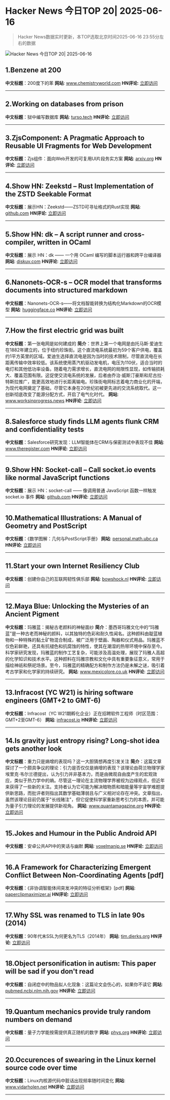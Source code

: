 # Hacker News 今日TOP 20| 2025-06-16

> Hacker News数据实时更新，本TOP选取北京时间2025-06-16 23:55分左右的数据

![Hacker News 今日TOP 20| 2025-06-16](https://img.chuhaix.com/2024/0910_imageFile-1665440404179-628424718_1725901191.png)

## 1.Benzene at 200
**中文标题**：200度下的苯
**网站**:  <a href='https://www.chemistryworld.com/opinion/benzene-at-200/4021504.article' target='_blank' rel='nofollow'>www.chemistryworld.com</a>
**HN评论**:  <a href='https://news.ycombinator.com/item?id=44290413&utm_source=www.chuhaix.com' target='_blank' rel='nofollow'>立即访问</a>

---

## 2.Working on databases from prison
**中文标题**：狱中编写数据库
**网站**:  <a href='https://turso.tech/blog/working-on-databases-from-prison' target='_blank' rel='nofollow'>turso.tech</a>
**HN评论**:  <a href='https://news.ycombinator.com/item?id=44288937&utm_source=www.chuhaix.com' target='_blank' rel='nofollow'>立即访问</a>

---

## 3.ZjsComponent: A Pragmatic Approach to Reusable UI Fragments for Web Development
**中文标题**：Zjs组件：面向Web开发的可复用UI片段务实方案
**网站**:  <a href='https://arxiv.org/abs/2506.11016' target='_blank' rel='nofollow'>arxiv.org</a>
**HN评论**:  <a href='https://news.ycombinator.com/item?id=44290315&utm_source=www.chuhaix.com' target='_blank' rel='nofollow'>立即访问</a>

---

## 4.Show HN: Zeekstd – Rust Implementation of the ZSTD Seekable Format
**中文标题**：展示HN：Zeekstd——ZSTD可寻址格式的Rust实现
**网站**:  <a href='https://github.com/rorosen/zeekstd' target='_blank' rel='nofollow'>github.com</a>
**HN评论**:  <a href='https://news.ycombinator.com/item?id=44284871&utm_source=www.chuhaix.com' target='_blank' rel='nofollow'>立即访问</a>

---

## 5.Show HN: dk – A script runner and cross-compiler, written in OCaml
**中文标题**：展示 HN：dk —— 一个用 OCaml 编写的脚本运行器和跨平台编译器
**网站**:  <a href='https://diskuv.com/dk/help/latest/' target='_blank' rel='nofollow'>diskuv.com</a>
**HN评论**:  <a href='https://news.ycombinator.com/item?id=44290121&utm_source=www.chuhaix.com' target='_blank' rel='nofollow'>立即访问</a>

---

## 6.Nanonets-OCR-s – OCR model that transforms documents into structured markdown
**中文标题**：Nanonets-OCR-s——将文档智能转换为结构化Markdown的OCR模型
**网站**:  <a href='https://huggingface.co/nanonets/Nanonets-OCR-s' target='_blank' rel='nofollow'>huggingface.co</a>
**HN评论**:  <a href='https://news.ycombinator.com/item?id=44287043&utm_source=www.chuhaix.com' target='_blank' rel='nofollow'>立即访问</a>

---

## 7.How the first electric grid was built
**中文标题**：第一张电网是如何建成的
**简介**：世界上第一个电网是由托马斯·爱迪生在1882年建立的，位于纽约珍珠街。这个直流电系统最初为59个客户供电，覆盖约1平方英里的区域。爱迪生选择直流电是因为当时的技术限制，尽管直流电在长距离传输中效率较低。该系统使用蒸汽机驱动发电机，电压为110伏，适合当时的电灯和其他低功率设备。随着电力需求增长，直流电网的局限性显现，如传输损耗大、覆盖范围有限。这促使交流电系统的发展，后者由乔治·威斯汀豪斯和尼古拉·特斯拉推广，能更高效地进行长距离输电。珍珠街电网标志着电力商业化的开端，为现代电网奠定了基础，尽管它本身在20世纪初被更先进的交流系统取代。这一创新彻底改变了能源分配方式，开启了电气化时代。
**网站**:  <a href='https://www.worksinprogress.news/p/how-the-worlds-first-electric-grid' target='_blank' rel='nofollow'>www.worksinprogress.news</a>
**HN评论**:  <a href='https://news.ycombinator.com/item?id=44289944&utm_source=www.chuhaix.com' target='_blank' rel='nofollow'>立即访问</a>

---

## 8.Salesforce study finds LLM agents flunk CRM and confidentiality tests
**中文标题**：Salesforce研究发现：LLM智能体在CRM与保密测试中表现不佳
**网站**:  <a href='https://www.theregister.com/2025/06/16/salesforce_llm_agents_benchmark/' target='_blank' rel='nofollow'>www.theregister.com</a>
**HN评论**:  <a href='https://news.ycombinator.com/item?id=44289554&utm_source=www.chuhaix.com' target='_blank' rel='nofollow'>立即访问</a>

---

## 9.Show HN: Socket-call – Call socket.io events like normal JavaScript functions
**中文标题**：展示 HN：socket-call —— 像调用普通 JavaScript 函数一样触发 socket.io 事件
**网站**:  <a href='https://github.com/bperel/socket-call' target='_blank' rel='nofollow'>github.com</a>
**HN评论**:  <a href='https://news.ycombinator.com/item?id=44288643&utm_source=www.chuhaix.com' target='_blank' rel='nofollow'>立即访问</a>

---

## 10.Mathematical Illustrations: A Manual of Geometry and PostScript
**中文标题**：《数学图解：几何与PostScript手册》
**网站**:  <a href='https://personal.math.ubc.ca/~cass/graphics/text/www/' target='_blank' rel='nofollow'>personal.math.ubc.ca</a>
**HN评论**:  <a href='https://news.ycombinator.com/item?id=44289705&utm_source=www.chuhaix.com' target='_blank' rel='nofollow'>立即访问</a>

---

## 11.Start your own Internet Resiliency Club
**中文标题**：创建你自己的互联网韧性俱乐部
**网站**:  <a href='https://bowshock.nl/irc/' target='_blank' rel='nofollow'>bowshock.nl</a>
**HN评论**:  <a href='https://news.ycombinator.com/item?id=44287395&utm_source=www.chuhaix.com' target='_blank' rel='nofollow'>立即访问</a>

---

## 12.Maya Blue: Unlocking the Mysteries of an Ancient Pigment
**中文标题**：玛雅蓝：揭秘古老颜料的神秘面纱
**简介**：墨西哥玛雅文化中的“玛雅蓝”是一种古老而神秘的颜料，以其独特的色彩和耐久性闻名。这种颜料由靛蓝植物和一种特殊的黏土矿物混合制成，被广泛用于壁画、陶器和仪式用品。玛雅蓝不仅色彩鲜艳，还具有抗褪色和抗腐蚀的特性，使其在潮湿的热带环境中保存至今。科学家研究发现，玛雅蓝的制作工艺复杂，可能涉及高温处理，展现了玛雅人高超的化学知识和技术水平。这种颜料在玛雅宗教和文化中具有重要象征意义，常用于描绘神祇和祭祀场景。至今，玛雅蓝的精确配方和制作方法仍是未解之谜，吸引着考古学家和化学家的持续研究。
**网站**:  <a href='https://www.mexicolore.co.uk/maya/home/maya-blue-unlocking-the-mysteries-of-an-ancient-pigment' target='_blank' rel='nofollow'>www.mexicolore.co.uk</a>
**HN评论**:  <a href='https://news.ycombinator.com/item?id=44275134&utm_source=www.chuhaix.com' target='_blank' rel='nofollow'>立即访问</a>

---

## 13.Infracost (YC W21) is hiring software engineers (GMT+2 to GMT-6)
**中文标题**：Infracost（YC W21期孵化企业）正在招聘软件工程师（时区范围：GMT+2至GMT-6）
**网站**:  <a href='https://infracost.io/join-the-team' target='_blank' rel='nofollow'>infracost.io</a>
**HN评论**:  <a href='https://news.ycombinator.com/item?id=44288748&utm_source=www.chuhaix.com' target='_blank' rel='nofollow'>立即访问</a>

---

## 14.Is gravity just entropy rising? Long-shot idea gets another look
**中文标题**：重力只是熵增的表现吗？这一大胆猜想再度引发关注
**简介**：这篇文章探讨了一个颇具争议的理论：引力是否仅仅是熵增的表现？该理论由荷兰物理学家埃里克·韦尔兰德提出，认为引力并非基本力，而是由微观自由度产生的宏观效应，类似于热力学中的熵。尽管这一理论在主流物理学界被视为边缘观点，但近年来获得了一些新的关注。支持者认为它可能为解决暗物质和暗能量等宇宙学难题提供新思路，而批评者则指出其数学基础薄弱且与广义相对论存在冲突。文章指出，虽然该理论目前仍属于"长线赌注"，但它促使科学家重新思考引力的本质，并可能为量子引力理论的发展提供新视角。
**网站**:  <a href='https://www.quantamagazine.org/is-gravity-just-entropy-rising-long-shot-idea-gets-another-look-20250613/' target='_blank' rel='nofollow'>www.quantamagazine.org</a>
**HN评论**:  <a href='https://news.ycombinator.com/item?id=44285874&utm_source=www.chuhaix.com' target='_blank' rel='nofollow'>立即访问</a>

---

## 15.Jokes and Humour in the Public Android API
**中文标题**：安卓公共API中的笑话与幽默
**网站**:  <a href='https://voxelmanip.se/2025/06/14/jokes-and-humour-in-the-public-android-api/' target='_blank' rel='nofollow'>voxelmanip.se</a>
**HN评论**:  <a href='https://news.ycombinator.com/item?id=44285781&utm_source=www.chuhaix.com' target='_blank' rel='nofollow'>立即访问</a>

---

## 16.A Framework for Characterizing Emergent Conflict Between Non-Coordinating Agents [pdf]
**中文标题**：《非协调智能体间突发冲突的特征分析框架》[pdf]
**网站**:  <a href='https://paperclipmaximizer.ai/Unaware_Adversaries.pdf' target='_blank' rel='nofollow'>paperclipmaximizer.ai</a>
**HN评论**:  <a href='https://news.ycombinator.com/item?id=44275737&utm_source=www.chuhaix.com' target='_blank' rel='nofollow'>立即访问</a>

---

## 17.Why SSL was renamed to TLS in late 90s (2014)
**中文标题**：90年代末SSL为何更名为TLS（2014年）
**网站**:  <a href='https://tim.dierks.org/2014/05/security-standards-and-name-changes-in.html' target='_blank' rel='nofollow'>tim.dierks.org</a>
**HN评论**:  <a href='https://news.ycombinator.com/item?id=44282378&utm_source=www.chuhaix.com' target='_blank' rel='nofollow'>立即访问</a>

---

## 18.Object personification in autism: This paper will be sad if you don't read
**中文标题**：自闭症中的物品拟人化现象：这篇论文会伤心的，如果你不读它
**网站**:  <a href='https://pubmed.ncbi.nlm.nih.gov/30101594/' target='_blank' rel='nofollow'>pubmed.ncbi.nlm.nih.gov</a>
**HN评论**:  <a href='https://news.ycombinator.com/item?id=44290582&utm_source=www.chuhaix.com' target='_blank' rel='nofollow'>立即访问</a>

---

## 19.Quantum mechanics provide truly random numbers on demand
**中文标题**：量子力学能按需提供真正随机的数字
**网站**:  <a href='https://phys.org/news/2025-06-quantum-mechanics-random-demand.html' target='_blank' rel='nofollow'>phys.org</a>
**HN评论**:  <a href='https://news.ycombinator.com/item?id=44275696&utm_source=www.chuhaix.com' target='_blank' rel='nofollow'>立即访问</a>

---

## 20.Occurences of swearing in the Linux kernel source code over time
**中文标题**：Linux内核源代码中脏话出现频率随时间变化
**网站**:  <a href='https://www.vidarholen.net/contents/wordcount/#fuck*,shit*,damn*,idiot*,retard*,crap*' target='_blank' rel='nofollow'>www.vidarholen.net</a>
**HN评论**:  <a href='https://news.ycombinator.com/item?id=44275014&utm_source=www.chuhaix.com' target='_blank' rel='nofollow'>立即访问</a>

---

